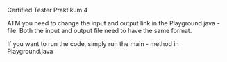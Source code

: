 Certified Tester Praktikum 4

ATM you need to change the input and output link in the Playground.java - file. 
Both the input and output file need to have the same format. 

If you want to run the code, simply run the main - method in Playground.java